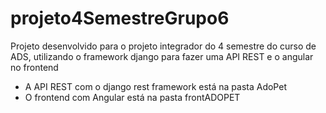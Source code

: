 # projeto4SemestreGrupo6
Projeto desenvolvido para o projeto integrador do 4 semestre do curso de ADS, utilizando o framework django para fazer uma API REST e o angular no frontend 
  * A API REST com o django rest framework está na pasta AdoPet
  * O frontend com Angular está na pasta frontADOPET
